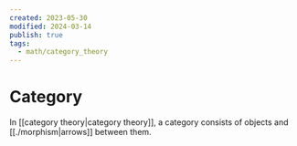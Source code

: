 ```yaml
---
created: 2023-05-30
modified: 2024-03-14
publish: true
tags:
  - math/category_theory
---
```

# Category
In [[category theory|category theory]], a category consists of objects and [[./morphism|arrows]] between them.